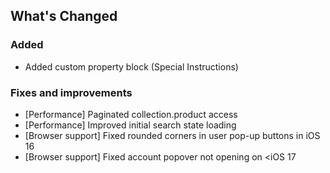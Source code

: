 ## What's Changed

### Added

- Added custom property block (Special Instructions)

### Fixes and improvements

- [Performance] Paginated collection.product access
- [Performance] Improved initial search state loading
- [Browser support] Fixed rounded corners in user pop-up buttons in iOS 16
- [Browser support] Fixed account popover not opening on <iOS 17
